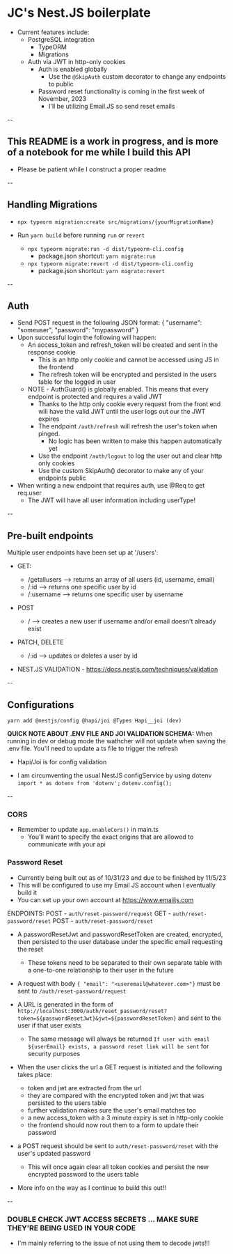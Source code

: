 # JC's Nest.JS boilerplate

* Current features include:
  * PostgreSQL integration
    * TypeORM
    * Migrations
  * Auth via JWT in http-only cookies
    * Auth is enabled globally
      * Use the ```@SkipAuth``` custom decorator to change any endpoints to public
    * Password reset functionality is coming in the first week of November, 2023
      * I'll be utilizing Email.JS so send reset emails

--

## This README is a work in progress, and is more of a notebook for me while I build this API

* Please be patient while I construct a proper readme

--

## Handling Migrations

* ```npx typeorm migration:create src/migrations/{yourMigrationName}```

* Run ```yarn build``` before running ```run``` or ```revert```
  * ```npx typeorm migrate:run -d dist/typeorm-cli.config```
    * package.json shortcut: ```yarn migrate:run```
  * ```npx typeorm migrate:revert -d dist/typeorm-cli.config```
    * package.json shortcut: ```yarn migrate:revert```

--

## Auth

* Send POST request in the following JSON format:
  {
    "username": "someuser",
    "password": "mypassword"
  }
* Upon successful login the following will happen:
  * An access_token and refresh_token will be created and sent in the response cookie
    * This is an http only cookie and cannot be accessed using JS in the frontend
    * The refresh token will be encrypted and persisted in the users table for the logged in user
  * NOTE - AuthGuard() is globally enabled.  This means that every endpoint is protected and requires a valid JWT
    * Thanks to the http only cookie every request from the front end will have the valid JWT until the user logs out our the JWT expires
    * The endpoint ```/auth/refresh``` will refresh the user's token when pinged.
      * No logic has been written to make this happen automatically yet
    * Use the endpoint ```/auth/logout``` to log the user out and clear http only cookies
    * Use the custom SkipAuth() decorator to make any of your endpoints public
* When writing a new endpoint that requires auth, use @Req to get req.user
  * The JWT will have all user information including userType!

--

## Pre-built endpoints

Multiple user endpoints have been set up at '/users':

* GET:
  * /getallusers --> returns an array of all users (id, username, email)
  * /:id --> returns one specific user by id
  * /:username --> returns one specific user by username
* POST
  * / --> creates a new user if username and/or email doesn't already exist
* PATCH, DELETE
  * /:id --> updates or deletes a user by id

* NEST.JS VALIDATION - <https://docs.nestjs.com/techniques/validation>

--

## Configurations

```yarn add @nestjs/config @hapi/joi @Types Hapi__joi (dev)```

**QUICK NOTE ABOUT .ENV FILE AND JOI VALIDATION SCHEMA:**
When running in dev or debug mode the wathcher will not update when saving the .env file.  You'll need to update a ts file to trigger the refresh

* Hapi/Joi is for config validation

* I am circumventing the usual NestJS configService by using dotenv
```import * as dotenv from 'dotenv';```
```dotenv.config();```

--

### CORS

* Remember to update ```app.enableCors()``` in main.ts
  * You'll want to specify the exact origins that are allowed to communicate with your api

### Password Reset

* Currently being built out as of 10/31/23 and due to be finished by 11/5/23
* This will be configured to use my Email JS account when I eventually build it
* You can set up your own account at <https://www.emailjs.com>

ENDPOINTS:
POST - ```auth/reset-password/request```
GET - ```auth/reset-password/reset```
POST - ```auth/reset-password/reset```

* A passwordResetJwt and passwordResetToken are created, encrypted, then persisted to the user database under the specific email requesting the reset
  * These tokens need to be separated to their own separate table with a one-to-one relationship to their user in the future
* A request with body ```{ "email": "<useremail@whatever.com>"}``` must be sent to ```/auth/reset-password/request```
* A URL is generated in the form of `http://localhost:3000/auth/reset_password/reset?token=${passwordResetJwt}&jwt=${passwordResetToken}` and sent to the user if that user exists
  * The same message will always be returned `If user with email ${userEmail} exists, a password reset link will be sent` for security purposes
* When the user clicks the url a GET request is initiated and the following takes place:
  * token and jwt are extracted from the url
  * they are compared with the encrypted token and jwt that was persisted to the users table
  * further validation makes sure the user's email matches too
  * a new access_token with a 3 minute expiry is set in http-only cookie
  * the frontend should now rout them to a form to update their password
* a POST request should be sent to ```auth/reset-password/reset``` with the user's updated password
  * This will once again clear all token cookies and persist the new encrypted password to the users table

* More info on the way as I continue to build this out!!

--

### DOUBLE CHECK JWT ACCESS SECRETS ... MAKE SURE THEY'RE BEING USED IN YOUR CODE

* I'm mainly referring to the issue of not using them to decode jwts!!!

